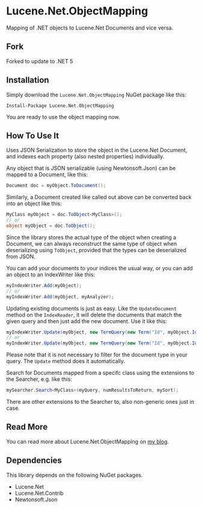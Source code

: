 # Lucene.Net.ObjectMapping
Mapping of .NET objects to Lucene.Net Documents and vice versa.

Fork
----
Forked to update to .NET 5

Installation
------------
Simply download the `Lucene.Net.ObjectMapping` NuGet package like this:

```
Install-Package Lucene.Net.ObjectMapping
```

You are ready to use the object mapping now.

How To Use It
-------------

Uses JSON Serialization to store the object in the Lucene.Net Document, and indexes each property (also nested properties) individually.

Any object that is JSON serializable (using Newtonsoft.Json) can be mapped to a Document, like this:

```c#
Document doc = myObject.ToDocument();
```

Similarly, a Document created like called out above can be converted back into an object like this:

```c#
MyClass myObject = doc.ToObject<MyClass>();
// or
object myObject = doc.ToObject();
```

Since the library stores the actual type of the object when creating a Document, we can always reconstruct the same type
of object when deserializing using `ToObject`, provided that the types can be deserialized from JSON.

You can add your documents to your indices the usual way, or you can add an object to an IndexWriter like this:

```c#
myIndexWriter.Add(myObject);
// or
myIndexWriter.Add(myObject, myAnalyzer);
```

Updating existing documents is just as easy. Like the `UpdateDocument` method on the `IndexReader`, it will delete the
documents that match the given query and then just add the new document. Use it like this:

```c#
myIndexWriter.Update(myObject, new TermQuery(new Term("Id", myObject.Id)));
// or
myIndexWriter.Update(myObject, new TermQuery(new Term("Id", myObject.Id)), myAnalyzer);
```

Please note that it is not necessary to filter for the document type in your query. The `Update` method does it automatically.

Search for Documents mapped from a specifc class using the extensions to the Searcher, e.g. like this:

```c#
mySearcher.Search<MyClass>(myQuery, numResultsToReturn, mySort);
```

There are other extensions to the Searcher to, also non-generic ones just in case.

Read More
---------

You can read more about Lucene.Net.ObjectMapping on [my blog](http://www.cymbeline.ch/lucene-net-objectmapping/).

Dependencies
------------
This library depends on the following NuGet packages.
* Lucene.Net
* Lucene.Net.Contrib
* Newtonsoft.Json
